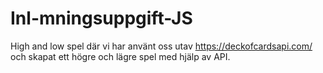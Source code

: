 # Inl-mningsuppgift-JS


High and low spel där vi har använt oss utav https://deckofcardsapi.com/ och skapat ett högre och lägre spel med hjälp av API.

